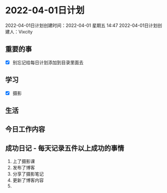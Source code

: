 # 2022-04-01日计划

2022-04-01日计划创建时间：2022-04-01 星期五  14:47
2022-04-01日计划创建人：Vixcity

## 重要的事
- [x] 别忘记给每日计划添加到目录里面去

## 学习
- [x] 摄影

## 生活

## 今日工作内容

## 成功日记 - 每天记录五件以上成功的事情
1. 上了摄影课
2. 发布了博客
3. 分享了摄影笔记
4. 更新了博客内容
5. 